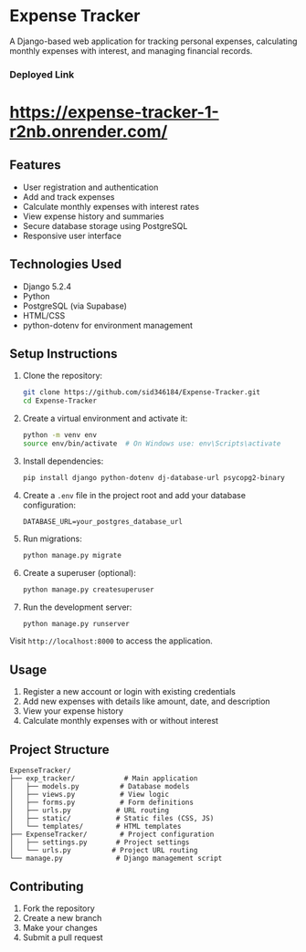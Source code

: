 # Expense Tracker

A Django-based web application for tracking personal expenses, calculating monthly expenses with interest, and managing financial records.
### Deployed Link
# https://expense-tracker-1-r2nb.onrender.com/

## Features

- User registration and authentication
- Add and track expenses
- Calculate monthly expenses with interest rates
- View expense history and summaries
- Secure database storage using PostgreSQL
- Responsive user interface

## Technologies Used

- Django 5.2.4
- Python
- PostgreSQL (via Supabase)
- HTML/CSS
- python-dotenv for environment management

## Setup Instructions

1. Clone the repository:
   ```bash
   git clone https://github.com/sid346184/Expense-Tracker.git
   cd Expense-Tracker
   ```

2. Create a virtual environment and activate it:
   ```bash
   python -m venv env
   source env/bin/activate  # On Windows use: env\Scripts\activate
   ```

3. Install dependencies:
   ```bash
   pip install django python-dotenv dj-database-url psycopg2-binary
   ```

4. Create a `.env` file in the project root and add your database configuration:
   ```
   DATABASE_URL=your_postgres_database_url
   ```

5. Run migrations:
   ```bash
   python manage.py migrate
   ```

6. Create a superuser (optional):
   ```bash
   python manage.py createsuperuser
   ```

7. Run the development server:
   ```bash
   python manage.py runserver
   ```

Visit `http://localhost:8000` to access the application.

## Usage

1. Register a new account or login with existing credentials
2. Add new expenses with details like amount, date, and description
3. View your expense history
4. Calculate monthly expenses with or without interest

## Project Structure

```
ExpenseTracker/
├── exp_tracker/            # Main application
│   ├── models.py          # Database models
│   ├── views.py           # View logic
│   ├── forms.py           # Form definitions
│   ├── urls.py           # URL routing
│   ├── static/           # Static files (CSS, JS)
│   └── templates/        # HTML templates
├── ExpenseTracker/        # Project configuration
│   ├── settings.py       # Project settings
│   └── urls.py          # Project URL routing
└── manage.py             # Django management script
```

## Contributing

1. Fork the repository
2. Create a new branch
3. Make your changes
4. Submit a pull request



